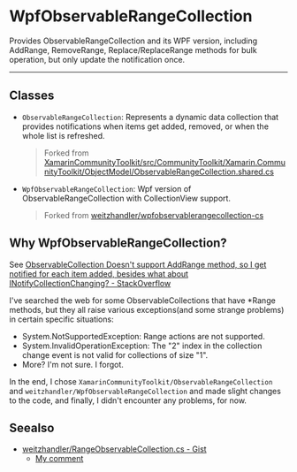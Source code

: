 # WpfObservableRangeCollection

Provides ObservableRangeCollection and its WPF version, including AddRange, RemoveRange, Replace/ReplaceRange methods for bulk operation, but only update the notification once.

---
## Classes
- `ObservableRangeCollection`: Represents a dynamic data collection that provides notifications when items get added, removed, or when the whole list is refreshed.
  > Forked from [XamarinCommunityToolkit/src/CommunityToolkit/Xamarin.CommunityToolkit/ObjectModel/ObservableRangeCollection.shared.cs](https://github.com/xamarin/XamarinCommunityToolkit/blob/main/src/CommunityToolkit/Xamarin.CommunityToolkit/ObjectModel/ObservableRangeCollection.shared.cs)

- `WpfObservableRangeCollection`: Wpf version of ObservableRangeCollection with CollectionView support.
  > Forked from [weitzhandler/wpfobservablerangecollection-cs](https://gist.github.com/weitzhandler/65ac9113e31d12e697cb58cd92601091#file-wpfobservablerangecollection-cs)

## Why WpfObservableRangeCollection?
See [ObservableCollection Doesn't support AddRange method, so I get notified for each item added, besides what about INotifyCollectionChanging? - StackOverflow](https://stackoverflow.com/q/670577/4380178)

I've searched the web for some ObservableCollections that have *Range methods, but they all raise various exceptions(and some strange problems) in certain specific situations:
- System.NotSupportedException: Range actions are not supported.
- System.InvalidOperationException: The "2" index in the collection change event is not valid for collections of size "1".
- More? I'm not sure. I forgot.

In the end, I chose `XamarinCommunityToolkit/ObservableRangeCollection` and `weitzhandler/WpfObservableRangeCollection` and made slight changes to the code, and finally, I didn't encounter any problems, for now.

## Seealso
- [weitzhandler/RangeObservableCollection.cs - Gist](https://gist.github.com/weitzhandler/65ac9113e31d12e697cb58cd92601091)
  - [My comment](https://gist.github.com/weitzhandler/65ac9113e31d12e697cb58cd92601091?permalink_comment_id=4634920#gistcomment-4634920)
